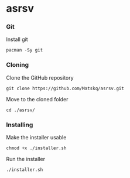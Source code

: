 # asrsv

### Git

Install git

    pacman -Sy git

### Cloning

Clone the GitHub repository

    git clone https://github.com/Matskq/asrsv.git
    
Move to the cloned folder

    cd ./asrsv/

### Installing

Make the installer usable

    chmod +x ./installer.sh

Run the installer

    ./installer.sh
